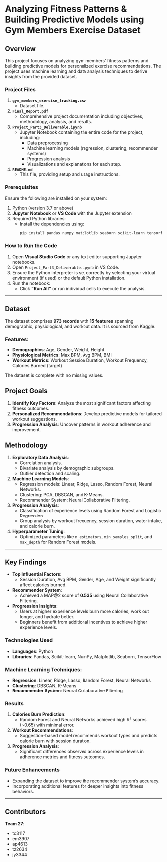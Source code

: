 # Analyzing Fitness Patterns & Building Predictive Models using Gym Members Exercise Dataset

## Overview

This project focuses on analyzing gym members’ fitness patterns and building predictive models for personalized exercise recommendations. The project uses machine learning and data analysis techniques to derive insights from the provided dataset.

### Project Files
1. **`gym_members_exercise_tracking.csv`**
   - Dataset file.
2. **`Final_Report.pdf`**
   - Comprehensive project documentation including objectives, methodology, analysis, and results.
3. **`Project_Part3_Deliverable.ipynb`**
   - Jupyter Notebook containing the entire code for the project, including:
     - Data preprocessing
     - Machine learning models (regression, clustering, recommender systems)
     - Progression analysis
     - Visualizations and explanations for each step.
4. **`README.md`**
   - This file, providing setup and usage instructions.

### Prerequisites
Ensure the following are installed on your system:
1. Python (version 3.7 or above)
2. **Jupyter Notebook** or **VS Code** with the Jupyter extension
3. Required Python libraries:
   - Install the dependencies using:
     ```bash
     pip install pandas numpy matplotlib seaborn scikit-learn tensorflow
     ```

### How to Run the Code
1. Open **Visual Studio Code** or any text editor supporting Jupyter notebooks.
2. Open `Project_Part3_Deliverable.ipynb` in VS Code.
3. Ensure the Python interpreter is set correctly by selecting your virtual environment (if used) or the default Python installation.
4. Run the notebook:
   - Click **"Run All"** or run individual cells to execute the analysis.

---

## Dataset

The dataset comprises **973 records** with **15 features** spanning demographic, physiological, and workout data. It is sourced from Kaggle.

### Features:
- **Demographics**: Age, Gender, Weight, Height
- **Physiological Metrics**: Max BPM, Avg BPM, BMI
- **Workout Metrics**: Workout Session Duration, Workout Frequency, Calories Burned (target)

The dataset is complete with no missing values.

## Project Goals
1. **Identify Key Factors**: Analyze the most significant factors affecting fitness outcomes.
2. **Personalized Recommendations**: Develop predictive models for tailored workout suggestions.
3. **Progression Analysis**: Uncover patterns in workout adherence and improvement.


## Methodology
1. **Exploratory Data Analysis**:
   - Correlation analysis.
   - Bivariate analysis by demographic subgroups.
   - Outlier detection and scaling.
2. **Machine Learning Models**:
   - Regression models: Linear, Ridge, Lasso, Random Forest, Neural Networks.
   - Clustering: PCA, DBSCAN, and K-Means.
   - Recommender System: Neural Collaborative Filtering.
3. **Progression Analysis**:
   - Classification of experience levels using Random Forest and Logistic Regression.
   - Group analysis by workout frequency, session duration, water intake, and calorie burn.
4. **Hyperparameter Tuning**:
   - Optimized parameters like `n_estimators`, `min_samples_split`, and `max_depth` for Random Forest models.

---

## Key Findings
- **Top Influential Factors**:
  - Session Duration, Avg BPM, Gender, Age, and Weight significantly affect calories burned.
- **Recommender System**:
  - Achieved a MAP@2 score of **0.535** using Neural Collaborative Filtering.
- **Progression Insights**:
  - Users at higher experience levels burn more calories, work out longer, and hydrate better.
  - Beginners benefit from additional incentives to achieve higher experience levels.


### Technologies Used
- **Languages**: Python
- **Libraries**: Pandas, Scikit-learn, NumPy, Matplotlib, Seaborn, TensorFlow


### Machine Learning Techniques:
- **Regression**: Linear, Ridge, Lasso, Random Forest, Neural Networks
- **Clustering**: DBSCAN, K-Means
- **Recommender System**: Neural Collaborative Filtering


### Results
1. **Calories Burn Prediction**:
   - Random Forest and Neural Networks achieved high R² scores (~0.65) with minimal error.
2. **Workout Recommendations**:
   - Suggestion-based model recommends workout types and predicts calorie burn with session duration.
3. **Progression Analysis**:
   - Significant differences observed across experience levels in adherence metrics and fitness outcomes.


### Future Enhancements
- Expanding the dataset to improve the recommender system’s accuracy.
- Incorporating additional features for deeper insights into fitness behaviors.

---

## Contributors

**Team 27**:
- tc3117
- em3907
- ap4613
- tz2634
- jy3344

